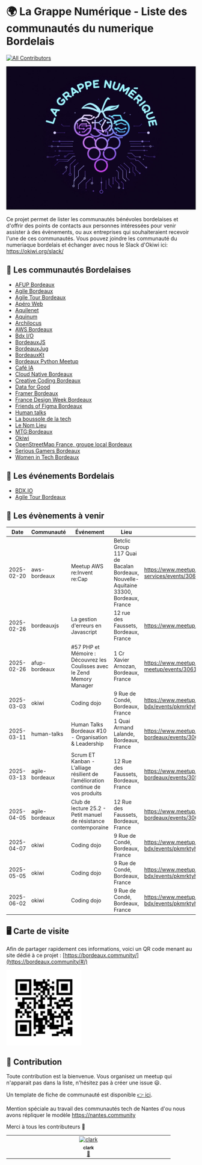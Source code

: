 # 🌍 La Grappe Numérique - Liste des communautés du numerique Bordelais

[![All Contributors](https://img.shields.io/github/all-contributors/la-grappe-numerique/list-communities?color=ee8449&style=flat-square)](#contributors)

<div class="logo"><img src="./docs/logo-commu.png"  width="600"/></div>

Ce projet permet de lister les communautés bénévoles bordelaises et d'offrir des points de contacts aux personnes intéressées pour venir assister à des évènements, ou aux entreprises qui souhaiteraient recevoir l'une de ces communautés.
Vous pouvez joindre les communauté du numeriaque bordelais et échanger avec nous le Slack d'Okiwi ici: https://okiwi.org/slack/


## 🍷 Les communautés Bordelaises

- [AFUP Bordeaux](./afup-bordeaux/)
- [Agile Bordeaux](./agile-bordeaux/)
- [Agile Tour Bordeaux](./agile-tour-bordeaux/)
- [Apéro Web](./apero-web/)
- [Aquilenet](./aquilenet/)
- [Aquinum](./aquinum/)
- [Archilocus](./archilocus/)
- [AWS Bordeaux](./aws-bordeaux/)
- [Bdx I/O](./bdx-io/)
- [BordeauxJS](./bordeauxjs/)
- [BordeauxJug](./bordeauxjug/)
- [BordeauxKt](./bordeauxkt/)
- [Bordeaux Python Meetup](./bordeaux-python-meetup/)
- [Café IA](./cafe-ia/)
- [Cloud Native Bordeaux](./cloud-native-bordeaux/)
- [Creative Coding Bordeaux](./creative-coding-bordeaux/)
- [Data for Good](./data-for-good/)
- [Framer Bordeaux](./framer-bordeaux/)
- [France Design Week Bordeaux](./france-design-week-bordeaux/)
- [Friends of Figma Bordeaux](./friends-of-figma-bordeaux/)
- [Human talks](./human-talks/)
- [La boussole de la tech](./la-boussole-de-la-tech/)
- [Le Nom Lieu](./le-nom-lieu/)
- [MTG:Bordeaux](./mtg-bordeaux/)
- [Okiwi](./okiwi/)
- [OpenStreetMap France, groupe local Bordeaux](./openstreetmap-france-bordeaux/)
- [Serious Gamers Bordeaux](./serious-gamers-bordeaux/)
- [Women in Tech Bordeaux](./women-in-tech-bordeaux/)


## 📅 Les événements Bordelais

- [BDX.IO](https://bdxio.fr/)
- [Agile Tour Bordeaux](https://agiletourbordeaux.fr/)


## 📅 Les évènements à venir

<!-- ALL-EVENTS:START - Do not remove or modify this section -->
<!-- ALL-EVENTS-LIST:START - Do not remove or modify this section -->
| Date | Communauté | Événement | Lieu | Lien |
|------|------------|-----------|------|------|
| 2025-02-20 | aws-bordeaux | Meetup AWS re:Invent re:Cap | Betclic Group 117 Quai de Bacalan Bordeaux, Nouvelle-Aquitaine 33300, Bordeaux, France | https://www.meetup.com/bordeaux-amazon-web-services/events/306133089/ |
| 2025-02-26 | bordeauxjs | La gestion d'erreurs en Javascript | 12 rue des Faussets, Bordeaux, France | https://www.meetup.com/bordeauxjs/events/306025718/ |
| 2025-02-26 | afup-bordeaux | #57 PHP et Mémoire : Découvrez les Coulisses avec le Zend Memory Manager | 1 Cr Xavier Arnozan, Bordeaux, France | https://www.meetup.com/bordeaux-php-meetup/events/306119819/ |
| 2025-03-03 | okiwi | Coding dojo | 9 Rue de Condé, Bordeaux, France | https://www.meetup.com/software-craftsmanship-bdx/events/pkmrktyhcfbfb/ |
| 2025-03-11 | human-talks | Human Talks Bordeaux #10 - Organisation & Leadership | 1 Quai Armand Lalande, Bordeaux, France | https://www.meetup.com/human-talks-bordeaux/events/306118686/ |
| 2025-03-13 | agile-bordeaux | Scrum ET Kanban - L’alliage résilient de l’amélioration continue de vos produits | 12 Rue des Faussets, Bordeaux, France | https://www.meetup.com/agile-bordeaux/events/305865751/ |
| 2025-04-05 | agile-bordeaux | Club de lecture 25.2 - Petit manuel de résistance contemporaine | 12 Rue des Faussets, Bordeaux, France | https://www.meetup.com/agile-bordeaux/events/306121267/ |
| 2025-04-07 | okiwi | Coding dojo | 9 Rue de Condé, Bordeaux, France | https://www.meetup.com/software-craftsmanship-bdx/events/pkmrktyhcgbkb/ |
| 2025-05-05 | okiwi | Coding dojo | 9 Rue de Condé, Bordeaux, France | https://www.meetup.com/software-craftsmanship-bdx/events/pkmrktyhchbhb/ |
| 2025-06-02 | okiwi | Coding dojo | 9 Rue de Condé, Bordeaux, France | https://www.meetup.com/software-craftsmanship-bdx/events/pkmrktyhcjbdb/ |
<!-- ALL-EVENTS-LIST:STOP - Do not remove or modify this section -->
<!-- ALL-EVENTS:STOP - Do not remove or modify this section -->

## 🖥  Carte de visite

Afin de partager rapidement ces informations, voici un QR code menant au site dédié à ce projet : [https://bordeaux.community/](https://bordeaux.community/#/)

<img src="./docs/qrcode.png" width="200" height="200" />

## 💫 Contribution

Toute contribution est la bienvenue. Vous organisez un meetup qui n'apparait pas dans la liste, n'hésitez pas à créer une issue 😃.

Un template de fiche de communauté est disponible [👉 ici](./template/template.md).

Mention spéciale au travail des communautés tech de Nantes d'ou nous avons répliquer le modèle https://nantes.community

Merci à tous les contributeurs 🙏

<!-- ALL-CONTRIBUTORS-LIST:START - Do not remove or modify this section -->
<!-- prettier-ignore-start -->
<!-- markdownlint-disable -->
<table>
  <tbody>
    <tr>
      <td align="center" valign="top" width="14.28%"><a href="http://akiros.it"><img src="https://avatars.githubusercontent.com/u/1411277?v=4?s=100" width="100px;" alt="clark"/><br /><sub><b>clark</b></sub></a><br /><a href="#doc-clark42" title="Documentation">📖</a></td>
    </tr>
  </tbody>
</table>

<!-- markdownlint-restore -->
<!-- prettier-ignore-end -->

<!-- ALL-CONTRIBUTORS-LIST:END -->
